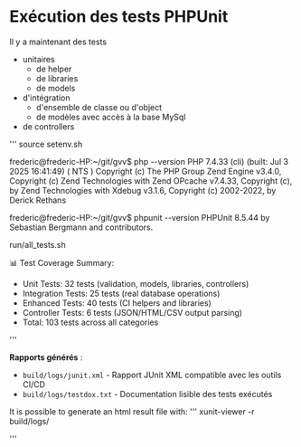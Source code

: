 # Exécution des tests PHPUnit

Il y a maintenant des tests

* unitaires
  * de helper
  * de libraries
  * de models
* d'intégration
  * d'ensemble de classe ou d'object
  * de modèles avec accès à la base MySql
* de controllers

'''
source setenv.sh 

frederic@frederic-HP:~/git/gvv$ php --version
PHP 7.4.33 (cli) (built: Jul  3 2025 16:41:49) ( NTS )
Copyright (c) The PHP Group
Zend Engine v3.4.0, Copyright (c) Zend Technologies
    with Zend OPcache v7.4.33, Copyright (c), by Zend Technologies
    with Xdebug v3.1.6, Copyright (c) 2002-2022, by Derick Rethans

frederic@frederic-HP:~/git/gvv$ phpunit --version
PHPUnit 8.5.44 by Sebastian Bergmann and contributors.


run/all_tests.sh

📊 Test Coverage Summary:
- Unit Tests: 32 tests (validation, models, libraries, controllers)
- Integration Tests: 25 tests (real database operations)
- Enhanced Tests: 40 tests (CI helpers and libraries)
- Controller Tests: 6 tests (JSON/HTML/CSV output parsing)
- Total: 103 tests across all categories

'''

**Rapports générés** :
- `build/logs/junit.xml` - Rapport JUnit XML compatible avec les outils CI/CD
- `build/logs/testdox.txt` - Documentation lisible des tests exécutés


It is possible to generate an html result file with:
'''
xunit-viewer -r build/logs/

'''



